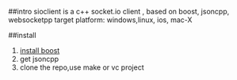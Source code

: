 
##intro
 sioclient is a c++ socket.io client , based on boost, jsoncpp, websocketpp
 target platform: windows,linux, ios, mac-X 

##install
  1. [install boost](http://www.boostpro.com/)
  2. get jsoncpp 
  3. clone the repo,use make or vc project



